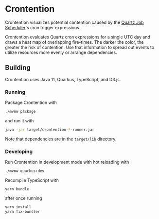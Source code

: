 # Crontention

Crontention visualizes potential contention caused by the
[Quartz Job Scheduler][url-quartz]'s cron trigger expressions.

Crontention evaluates Quartz cron expressions for a single UTC day and draws a
heat map of overlapping fire-times. The darker the color, the greater the risk
of contention. Use that information to spread out events to utilize resources
more evenly or arrange dependencies.

## Building

Crontention uses Java 11, Quarkus, TypeScript, and D3.js.

### Running

Package Crontention with

```sh
./mvnw package
```

and run it with

```sh
java -jar target/crontention-*-runner.jar
```

Note that dependencies are in the `target/lib` directory.

### Developing

Run Crontention in development mode with hot reloading with

```sh
./mvnw quarkus:dev
```

Recompile TypeScript with

```shell script
yarn bundle
```

after once running

```sh
yarn install
yarn fix-bundler
```

[url-quartz]: https://www.quartz-scheduler.org/
